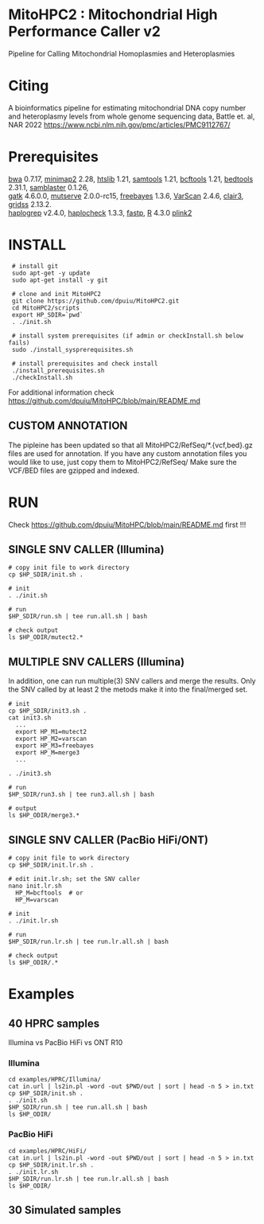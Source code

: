 # MitoHPC2 : Mitochondrial High Performance Caller v2 #

Pipeline for Calling Mitochondrial Homoplasmies and Heteroplasmies

# Citing #

A bioinformatics pipeline for estimating mitochondrial DNA copy number and heteroplasmy levels from whole genome sequencing data, Battle et. al, NAR 2022
https://www.ncbi.nlm.nih.gov/pmc/articles/PMC9112767/ 

# Prerequisites # 

[bwa](https://github.com/lh3/bwa/releases) 0.7.17, 
[minimap2](https://github.com/lh3/minimap2/releases) 2.28, 
[htslib](https://github.com/samtools/htslib/releases) 1.21, 
[samtools](https://github.com/samtools/samtools/releases) 1.21, 
[bcftools](https://github.com/samtools/bcftools/releases) 1.21, 
[bedtools](https://github.com/arq5x/bedtools2/releases) 2.31.1,
[samblaster](https://github.com/GregoryFaust/samblaster/releases) 0.1.26,  
[gatk](https://github.com/broadinstitute/gatk/releases/) 4.6.0.0, 
[mutserve](https://github.com/seppinho/mutserve/releases) 2.0.0-rc15, 
[freebayes](https://github.com/freebayes/freebayes/releases) 1.3.6, 
[VarScan](https://github.com/dkoboldt/varscan/releases) 2.4.6,
[clair3](docker://hkubal/clair3:latest), 
[gridss](https://github.com/PapenfussLab/gridss/releases) 2.13.2.  
[haplogrep](https://github.com/seppinho/haplogrep-cmd/releases) v2.4.0,
[haplocheck](https://github.com/genepi/haplocheck/releases) 1.3.3,
[fastp](http://opengene.org/fastp/fastp), 
[R](https://cran.r-project.org/src/base/) 4.3.0
[plink2](https://s3.amazonaws.com/plink2-assets/plink2_linux_x86_64_latest.zip) 

# INSTALL # 
    
     # install git
     sudo apt-get -y update                            
     sudo apt-get install -y git                          

     # clone and init MitoHPC2
     git clone https://github.com/dpuiu/MitoHPC2.git
     cd MitoHPC2/scripts
     export HP_SDIR=`pwd`
     . ./init.sh

     # install system prerequisites (if admin or checkInstall.sh below fails)
     sudo ./install_sysprerequisites.sh                

     # install prerequisites and check install
     ./install_prerequisites.sh
     ./checkInstall.sh

For additional information check https://github.com/dpuiu/MitoHPC/blob/main/README.md

## CUSTOM ANNOTATION ## 

The pipleine has been updated so that all MitoHPC2/RefSeq/*.{vcf,bed}.gz files are used for annotation. 
If you have any custom annotation files you would like to use, just copy them to MitoHPC2/RefSeq/
Make sure the VCF/BED files are gzipped and indexed.

# RUN #

Check https://github.com/dpuiu/MitoHPC/blob/main/README.md first !!!

## SINGLE SNV CALLER (Illumina)

    # copy init file to work directory
    cp $HP_SDIR/init.sh .

    # init
    . ./init.sh

    # run
    $HP_SDIR/run.sh | tee run.all.sh | bash

    # check output
    ls $HP_ODIR/mutect2.*

## MULTIPLE SNV CALLERS (Illumina)

In addition, one can run multiple(3) SNV callers and merge the results. 
Only the SNV called by at least 2 the metods make it into the final/merged set.

    # init     
    cp $HP_SDIR/init3.sh .
    cat init3.sh
      ...
      export HP_M1=mutect2   
      export HP_M2=varscan
      export HP_M3=freebayes
      export HP_M=merge3
      ...

    . ./init3.sh

    # run
    $HP_SDIR/run3.sh | tee run3.all.sh | bash       

    # output
    ls $HP_ODIR/merge3.*

## SINGLE SNV CALLER (PacBio HiFi/ONT)

    # copy init file to work directory
    cp $HP_SDIR/init.lr.sh .

    # edit init.lr.sh; set the SNV caller
    nano init.lr.sh
      HP_M=bcftools  # or
      HP_M=varscan

    # init
    . ./init.lr.sh

    # run
    $HP_SDIR/run.lr.sh | tee run.lr.all.sh | bash       

    # check output
    ls $HP_ODIR/.*

# Examples #

## 40 HPRC samples ##

Illumina vs PacBio HiFi vs ONT R10

### Illumina ###

    cd examples/HPRC/Illumina/
    cat in.url | ls2in.pl -word -out $PWD/out | sort | head -n 5 > in.txt
    cp $HP_SDIR/init.sh .
    . ./init.sh
    $HP_SDIR/run.sh | tee run.all.sh | bash
    ls $HP_ODIR/

### PacBio HiFi ###

    cd examples/HPRC/HiFi/
    cat in.url | ls2in.pl -word -out $PWD/out | sort | head -n 5 > in.txt
    cp $HP_SDIR/init.lr.sh .
    . ./init.lr.sh
    $HP_SDIR/run.lr.sh | tee run.lr.all.sh | bash
    ls $HP_ODIR/         

## 30 Simulated samples ##


